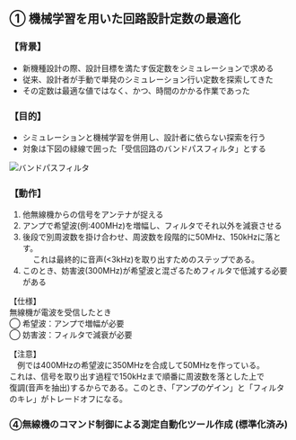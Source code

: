 ## ① 機械学習を用いた回路設計定数の最適化 

### 【背景】

- 新機種設計の際、設計目標を満たす仮定数をシミュレーションで求める
- 従来、設計者が手動で単発のシミュレーション行い定数を探索してきた
- その定数は最適な値ではなく、かつ、時間のかかる作業であった

### 【目的】

- シミュレーションと機械学習を併用し、設計者に依らない探索を行う
- 対象は下図の緑線で囲った「受信回路のバンドパスフィルタ」とする

<img src="https://github.com/yosuke999/product/blob/images/BPF.png" alt="バンドパスフィルタ" title="バンドパスフィルタ">

### 【動作】

1. 他無線機からの信号をアンテナが捉える
2. アンプで希望波(例:400MHz)を増幅し、フィルタでそれ以外を減衰させる
3. 後段で別周波数を掛け合わせ、周波数を段階的に50MHz、150kHzに落とす。<br>
　 これは最終的に音声(<3kHz)を取り出すためのステップである。
4. このとき、妨害波(300MHz)が希望波と混ざるためフィルタで低減する必要がある

【仕様】  
無線機が電波を受信したとき  
◯ 希望波：アンプで増幅が必要  
◯ 妨害波：フィルタで減衰が必要  

【注意】  
　例では400MHzの希望波に350MHzを合成して50MHzを作っている。  
これは、信号を取り出す過程で150kHzまで順番に周波数を落とした上で  
復調(音声を抽出)するからである。このとき、「アンプのゲイン」と「フィルタのキレ」がトレードオフになる。


### ④無線機のコマンド制御による測定自動化ツール作成 (標準化済み)

